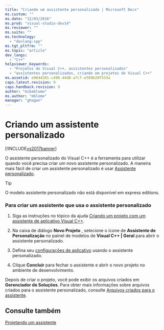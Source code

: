 ```yaml
---
title: "Criando um assistente personalizado | Microsoft Docs"
ms.custom: ""
ms.date: "12/03/2016"
ms.prod: "visual-studio-dev14"
ms.reviewer: ""
ms.suite: ""
ms.technology: 
  - "devlang-cpp"
ms.tgt_pltfrm: ""
ms.topic: "article"
dev_langs: 
  - "C++"
helpviewer_keywords: 
  - "Projetos do Visual C++, assistentes personalizados"
  - "assistentes personalizados, criando em projetos do Visual C++"
ms.assetid: e9644201-c496-44d8-a7cf-e589b20f533a
caps.latest.revision: 9
caps.handback.revision: 9
author: "mikeblome"
ms.author: "mblome"
manager: "ghogen"
---
```

# Criando um assistente personalizado
[!INCLUDE[vs2017banner](../assembler/inline/includes/vs2017banner.md)]

O assistente personalizado do Visual C\+\+ é a ferramenta para utilizar quando você precisa criar um novo assistente personalizado.  A maneira mais fácil de criar um assistente personalizado é usar [Assistente personalizado](../ide/custom-wizard.md).  
  
> [!TIP]
>  O modelo assistente personalizado não está disponível em express editions.  
  
### Para criar um assistente que usa o assistente personalizado  
  
1.  Siga as instruções no tópico da ajuda [Criando um projeto com um assistente de aplicativo Visual C\+\+](../ide/creating-desktop-projects-by-using-application-wizards.md).  
  
2.  Na caixa de diálogo **Novo Projeto** , selecione o ícone de **Assistente de Personalização** no painel de modelos de **Visual C\+\+ &#124; Geral** para abrir o assistente personalizado.  
  
3.  Defina seu [configurações de aplicativo](../Topic/Application%20Settings,%20Custom%20Wizard.md) usando o assistente personalizado.  
  
4.  Clique **Concluir** para fechar o assistente e abrir o novo projeto no ambiente de desenvolvimento.  
  
 Depois de criar o projeto, você pode exibir os arquivos criados em **Gerenciador de Soluções**.  Para obter mais informações sobre arquivos criados para o assistente personalizado, consulte [Arquivos criados para o assistente](../ide/files-created-for-your-wizard.md).  
  
## Consulte também  
 [Projetando um assistente](../ide/designing-a-wizard.md)